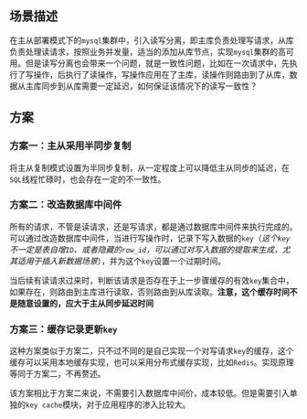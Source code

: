 ## 场景描述
在主从部署模式下的`mysql`集群中，引入读写分离，即主库负责处理写请求，从库负责处理读请求，按照业务并发量，适当的添加从库节点，实现`mysql`集群的高可用。但是读写分离也会带来一个问题，就是一致性问题，比如在一次请求中，先执行了写操作，后执行了读操作，写操作应用在了主库，读操作则路由到了从库，数据从主库同步到从库需要一定延迟，如何保证该情况下的读写一致性？

## 方案
### 方案一：主从采用半同步复制

将主从复制模式设置为半同步复制，从一定程度上可以降低主从同步的延迟，在`SQL`线程忙碌时，也会存在一定的不一致性。

### 方案二：改造数据库中间件

所有的请求，不管是读请求，还是写请求，都是通过数据库中间件来执行完成的。可以通过改造数据库中间件，当进行写操作时，记录下写入数据的`key`（*这个`key`不一定是表自增`ID`、或者隐藏的`row_id`，可以通过对写入数据的提取来生成，尤其适用于插入新数据场景*），并为这个`key`设置一个过期时间。

当后续有读请求过来时，判断该请求是否存在于上一步骤缓存的有效`key`集合中，如果存在，则路由到主库进行读取，否则路由到从库读取。**注意，这个缓存时间不是随意设置的，应大于主从同步延迟时间**

### 方案三：缓存记录更新`key`

这种方案类似于方案二，只不过不同的是自己实现一个对写请求`key`的缓存，这个缓存可以采用本地缓存实现，也可以采用分布式缓存实现，比如`Redis`。实现原理等同于方案二，不再赘述。

该方案相比于方案二来说，不需要引入数据库中间价，成本较低。但是需要引入单独的`key cache`模块，对于应用程序的渗入比较大。